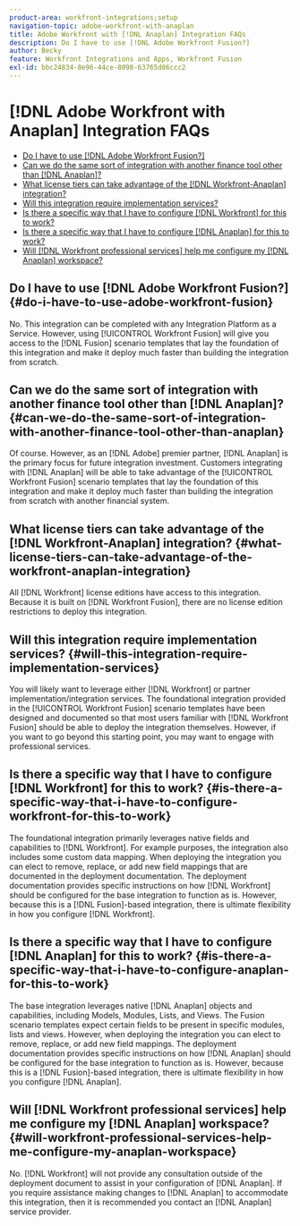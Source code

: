 ```yaml
---
product-area: workfront-integrations;setup
navigation-topic: adobe-workfront-with-anaplan
title: Adobe Workfront with [!DNL Anaplan] Integration FAQs
description: Do I have to use [!DNL Adobe Workfront Fusion?]
author: Becky
feature: Workfront Integrations and Apps, Workfront Fusion
exl-id: bbc24834-8e96-44ce-8098-63765d86ccc2
---
```

# [!DNL Adobe Workfront with Anaplan] Integration FAQs

* [Do I have to use [!DNL Adobe Workfront Fusion?]](#do-i-have-to-use-adobe-workfront-fusion)
* [Can we do the same sort of integration with another finance tool other than [!DNL Anaplan]?](#can-we-do-the-same-sort-of-integration-with-another-finance-tool-other-than-anaplan)
* [What license tiers can take advantage of the [!DNL Workfront-Anaplan] integration?](#what-license-tiers-can-take-advantage-of-the-workfront-anaplan-integration)
* [Will this integration require implementation services?](#will-this-integration-require-implementation-services)
* [Is there a specific way that I have to configure [!DNL Workfront] for this to work?](#is-there-a-specific-way-that-i-have-to-configure-workfront-for-this-to-work)
* [Is there a specific way that I have to configure [!DNL Anaplan] for this to work?](#is-there-a-specific-way-that-i-have-to-configure-anaplan-for-this-to-work)
* [Will [!DNL Workfront professional services] help me configure my [!DNL Anaplan] workspace?](#will-workfront-professional-services-help-me-configure-my-anaplan-workspace)

## Do I have to use [!DNL Adobe Workfront Fusion?] {#do-i-have-to-use-adobe-workfront-fusion}

No. This integration can be completed with any Integration Platform as a Service. However, using [!UICONTROL Workfront Fusion] will give you access to the [!DNL Fusion] scenario templates that lay the foundation of this integration and make it deploy much faster than building the integration from scratch.

## Can we do the same sort of integration with another finance tool other than [!DNL Anaplan]? {#can-we-do-the-same-sort-of-integration-with-another-finance-tool-other-than-anaplan}

Of course. However, as an [!DNL Adobe] premier partner, [!DNL Anaplan] is the primary focus for future integration investment. Customers integrating with [!DNL Anaplan] will be able to take advantage of the [!UICONTROL Workfront Fusion] scenario templates that lay the foundation of this integration and make it deploy much faster than building the integration from scratch with another financial system.

## What license tiers can take advantage of the [!DNL Workfront-Anaplan] integration? {#what-license-tiers-can-take-advantage-of-the-workfront-anaplan-integration}

All [!DNL Workfront] license editions have access to this integration. Because it is built on [!DNL Workfront Fusion], there are no license edition restrictions to deploy this integration.

## Will this integration require implementation services? {#will-this-integration-require-implementation-services}

You will likely want to leverage either [!DNL Workfront] or partner implementation/integration services. The foundational integration provided in the [!UICONTROL Workfront Fusion] scenario templates have been designed and documented so that most users familiar with [!DNL Workfront Fusion] should be able to deploy the integration themselves. However, if you want to go beyond this starting point, you may want to engage with professional services.

## Is there a specific way that I have to configure [!DNL Workfront] for this to work? {#is-there-a-specific-way-that-i-have-to-configure-workfront-for-this-to-work}

The foundational integration primarily leverages native fields and capabilities to [!DNL Workfront]. For example purposes, the integration also includes some custom data mapping. When deploying the integration you can elect to remove, replace, or add new field mappings that are documented in the deployment documentation. The deployment documentation provides specific instructions on how [!DNL Workfront] should be configured for the base integration to function as is. However, because this is a [!DNL Fusion]-based integration, there is ultimate flexibility in how you configure [!DNL Workfront].

## Is there a specific way that I have to configure [!DNL Anaplan] for this to work? {#is-there-a-specific-way-that-i-have-to-configure-anaplan-for-this-to-work}

The base integration leverages native [!DNL Anaplan] objects and capabilities, including Models, Modules, Lists, and Views. The Fusion scenario templates expect certain fields to be present in specific modules, lists and views. However, when deploying the integration you can elect to remove, replace, or add new field mappings. The deployment documentation provides specific instructions on how [!DNL Anaplan] should be configured for the base integration to function as is. However, because this is a [!DNL Fusion]-based integration, there is ultimate flexibility in how you configure [!DNL Anaplan].

## Will [!DNL Workfront professional services] help me configure my [!DNL Anaplan] workspace? {#will-workfront-professional-services-help-me-configure-my-anaplan-workspace}

No. [!DNL Workfront] will not provide any consultation outside of the deployment document to assist in your configuration of [!DNL Anaplan]. If you require assistance making changes to [!DNL Anaplan] to accommodate this integration, then it is recommended you contact an [!DNL Anaplan] service provider.

